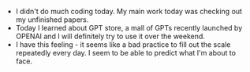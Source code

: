 - I didn't do much coding today. My main work today was checking out my unfinished papers.
- Today I learned about GPT store, a mall of GPTs recently launched by OPENAI and I will definitely try to use it over the weekend.
- I have this feeling - it seems like a bad practice to fill out the scale repeatedly every day. I seem to be able to predict what I'm about to face.